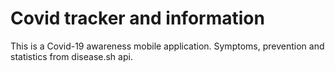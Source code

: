 # Covid tracker and information

This is a Covid-19 awareness mobile application. Symptoms, prevention and statistics from disease.sh api.

